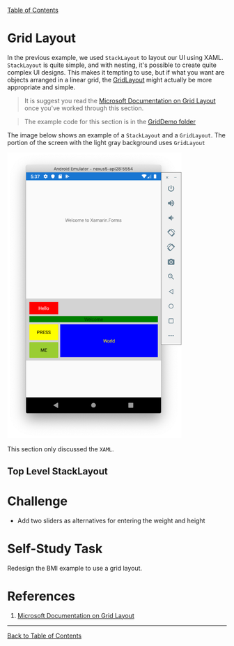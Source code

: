 [Table of Contents](README.md)

# Grid Layout
In the previous example, we used `StackLayout` to layout our UI using XAML. `StackLayout` is quite simple, and with nesting, it's possible to create quite complex UI designs. This makes it tempting to use, but if what you want are objects arranged in a linear grid, the [GridLayout]((https://docs.microsoft.com/xamarin/xamarin-forms/user-interface/layouts/grid)) might actually be more appropriate and simple.

> It is suggest you read the [Microsoft Documentation on Grid Layout](https://docs.microsoft.com/xamarin/xamarin-forms/user-interface/layouts/grid) once you've worked through this section.

> The example code for this section is in the [GridDemo folder](/code/Chapter1/GridDemo)

The image below shows an example of a `StackLayout` and a `GridLayout`. The portion of the screen with the light gray background uses `GridLayout`

<img src="./img/GridLayoutExample.png" width=400px alt="Example using GridLayout">

This section only discussed the `XAML`.

## Top Level StackLayout


# Challenge
- Add two sliders as alternatives for entering the weight and height

# Self-Study Task
Redesign the BMI example to use a grid layout.

# References

1. [Microsoft Documentation on Grid Layout](https://docs.microsoft.com/xamarin/xamarin-forms/user-interface/layouts/grid)

----

[Back to Table of Contents](./README.md)